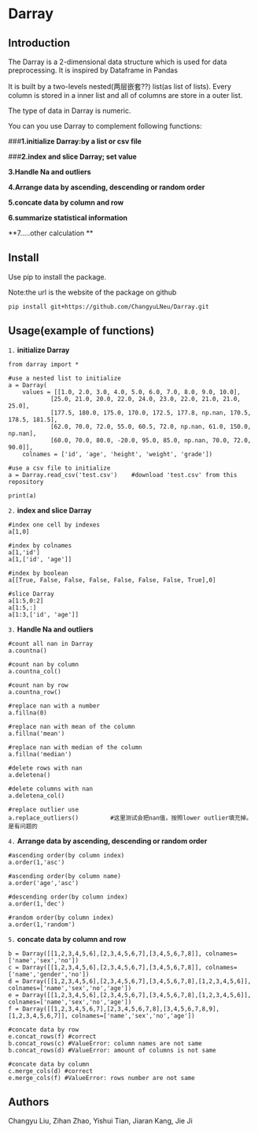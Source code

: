 # Darray
## Introduction
The Darray is a 2-dimensional data structure which is used for data preprocessing. It is inspired by Dataframe in Pandas

It is built by a two-levels nested(两层嵌套??) list(as list of lists). Every column is stored in a inner list and all of columns are store in a outer list. 

The type of data in Darray is numeric. 

You can you use Darray to complement following functions:

###**1.initialize Darray:by a list or csv file**

###**2.index and slice Darray; set value**

**3.Handle Na and outliers**

**4.Arrange data by ascending, descending or random order**

**5.concate data by column and row**

**6.summarize statistical information**

**7.....other calculation **

## Install
Use pip to install the package.

Note:the url is the website of the package on github
```
pip install git+https://github.com/ChangyuLNeu/Darray.git
```


## Usage(example of functions)
`1.` **initialize Darray**
```
from darray import *

#use a nested list to initialize
a = Darray(
    values = [[1.0, 2.0, 3.0, 4.0, 5.0, 6.0, 7.0, 8.0, 9.0, 10.0],
            [25.0, 21.0, 20.0, 22.0, 24.0, 23.0, 22.0, 21.0, 21.0, 25.0],
            [177.5, 180.0, 175.0, 170.0, 172.5, 177.8, np.nan, 170.5, 178.5, 181.5],
            [62.0, 70.0, 72.0, 55.0, 60.5, 72.0, np.nan, 61.0, 150.0, np.nan],
            [60.0, 70.0, 80.0, -20.0, 95.0, 85.0, np.nan, 70.0, 72.0, 90.0]],
    colnames = ['id', 'age', 'height', 'weight', 'grade'])

#use a csv file to initialize
a = Darray.read_csv('test.csv')    #download 'test.csv' from this repository

print(a)
```

`2.` **index and slice Darray**
```
#index one cell by indexes
a[1,0]

#index by colnames
a[1,'id']
a[1,['id', 'age']]

#index by boolean
a[[True, False, False, False, False, False, False, True],0]

#slice Darray
a[1:5,0:2]
a[1:5,:]
a[1:3,['id', 'age']]
```

`3.` **Handle Na and outliers**
```
#count all nan in Darray
a.countna()

#count nan by column 
a.countna_col()

#count nan by row 
a.countna_row()

#replace nan with a number
a.fillna(0)

#replace nan with mean of the column
a.fillna('mean')

#replace nan with median of the column
a.fillna('median')

#delete rows with nan
a.deletena()

#delete columns with nan
a.deletena_col()

#replace outlier use
a.replace_outliers()         #这里测试会把nan值，按照lower outlier填充掉。是有问题的
```

`4.` **Arrange data by ascending, descending or random order**
```
#ascending order(by column index)
a.order(1,'asc') 

#ascending order(by column name)
a.order('age','asc') 

#descending order(by column index)
a.order(1,'dec')        

#random order(by column index)
a.order(1,'random')      
```    

`5.` **concate data by column and row**
```
b = Darray([[1,2,3,4,5,6],[2,3,4,5,6,7],[3,4,5,6,7,8]], colnames=['name','sex','no'])
c = Darray([[1,2,3,4,5,6],[2,3,4,5,6,7],[3,4,5,6,7,8]], colnames=['name','gender','no'])
d = Darray([[1,2,3,4,5,6],[2,3,4,5,6,7],[3,4,5,6,7,8],[1,2,3,4,5,6]], colnames=['name','sex','no','age'])
e = Darray([[1,2,3,4,5,6],[2,3,4,5,6,7],[3,4,5,6,7,8],[1,2,3,4,5,6]], colnames=['name','sex','no','age'])
f = Darray([[1,2,3,4,5,6,7],[2,3,4,5,6,7,8],[3,4,5,6,7,8,9],[1,2,3,4,5,6,7]], colnames=['name','sex','no','age'])

#concate data by row
e.concat_rows(f) #correct
b.concat_rows(c) #ValueError: column names are not same
b.concat_rows(d) #ValueError: amount of columns is not same

#concate data by column
c.merge_cols(d) #correct
e.merge_cols(f) #ValueError: rows number are not same
```






















## Authors
Changyu Liu, Zihan Zhao, Yishui Tian, Jiaran Kang, Jie Ji
